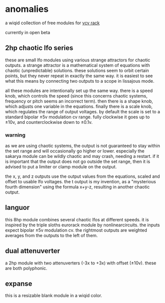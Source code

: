 # anomalies
a wiqid collection of free modules for [vcv rack](https://vcvrack.com/)

currently in open beta

## 2hp chaotic lfo series

these are small lfo modules using various strange attractors for chaotic
outputs. a strange attractor is a mathematical system of equations with chaotic
(unpredictable) solutions. these solutions seem to orbit certain points, but
they never repeat in exactly the same way. it is easiest to see what this means
by connecting two outputs to a scope in lissajous mode.

all these modules are intentionally set up the same way. there is a speed knob,
which controls the speed (since this concerns chaotic systems, frequency or
pitch seems an incorrect term). then there is a shape knob, which adjusts one
variable in the equations. finally there is a scale knob, which regulates the
range of output voltages. by default the scale is set to a standard bipolar ±5v
modulation cv range. fully clockwise it goes up to ±10v, and counterclockwise
down to ±0.1v.

### warning

as we are using chaotic systems, the output is not guaranteed to stay within the
set range and will occasionally go higher or lower. especially the sakarya
module can be wildly chaotic and may crash, needing a restart. if it is
important that the output does not go outside the set range, then it is advised
to put a limiter or clamp module on the output.

the x, y, and z outputs use the output values from the equations, scaled and
offset to usable lfo voltages. the t output is my invention, as a "mysterious
fourth dimension" using the formula x+y-z, resulting in another chaotic
output.

## languor

this 8hp module combines several chaotic lfos at different speeds.
it is inspired by the triple sloths eurorack module by nonlinearcircuits.
the inputs expect bipolar ±5v modulation cv. the rightmost outputs are weighted
averages from the outputs to the left of them.

## dual attenuverter

a 2hp module with two attenuverters (-3x to +3x) with offset (±10v).
these are both polyphonic.

## expanse

this is a resizable blank module in a wiqid color.
